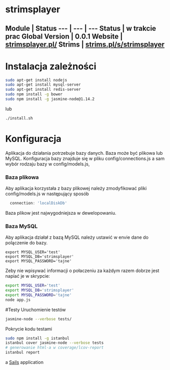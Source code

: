 # strimsplayer

Module | Status
--- | --- | ---
**Status** | w trakcie prac
**Global Version** | 0.0.1
**Website** |  [strimsplayer.pl/](http://strimsplayer.pl/)
**Strims** | [strims.pl/s/strimsplayer](http://strims.pl/s/strimsplayer)
---
# Instalacja zależności
```bash
sudo apt-get install nodejs
sudo apt-get install mysql-server
sudo apt-get install redis-server
sudo npm install -g bower
sudo npm install -g jasmine-node@1.14.2
```
lub
```bash
./install.sh
```
# Konfiguracja 

Aplikacja do działania potrzebuje bazy danych. Baza może być plikowa lub MySQL. 
Konfiguracja bazy znajduje się w pliku config/connections.js a sam wybór rodzaju bazy w config/models.js,

### Baza plikowa
Aby aplikacja korzystała z bazy plikowej należy zmodyfikować pliki config/models.js w następujący sposób
```javascript
  connection: 'localDiskDb'
```
Baza plikow jest najwygodniejsza w dewelopowaniu.
### Baza MySQL
Aby aplikacja działał z bazą MySQL należy ustawić w envie dane do polączenie do bazy.
```
export MYSQL_USER='test'
export MYSQL_DB='strimsplayer'
export MYSQL_PASSWORD='tajne'
```
Zeby nie wpisywać informacji o połaczeniu za każdym razem dobrze jest napiać je w skrypcie:
```bash
export MYSQL_USER='test'
export MYSQL_DB='strimsplayer'
export MYSQL_PASSWORD='tajne'
node app.js
```
#Testy
Uruchomienie testów
```bash
jasmine-node --verbose tests/
```
Pokrycie kodu testami
```bash
sudo npm install -g istanbul
istanbul cover jasmine-node --verbose tests
# generowanie html-a w coverage/lcov-report
istanbul report
```

a [Sails](http://sailsjs.org) application
